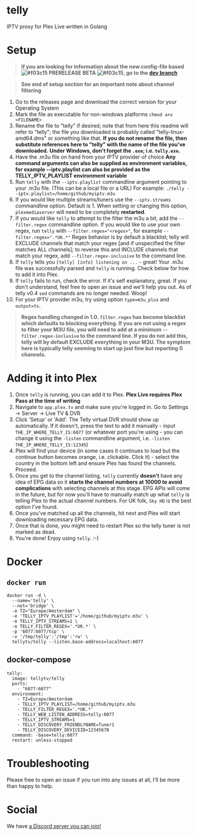 # telly

IPTV proxy for Plex Live written in Golang

# Setup

> **If you are looking for information about the new config-file based ![#f03c15](https://placehold.it/15/f03c15/000000?text=+) PRERELEASE BETA ![#f03c15](https://placehold.it/15/f03c15/000000?text=+), go to the [dev branch](https://github.com/tellytv/telly/tree/dev)**

> **See end of setup section for an important note about channel filtering**

1) Go to the releases page and download the correct version for your Operating System
2) Mark the file as executable for non-windows platforms `chmod a+x <FILENAME>`
3) Rename the file to "telly" if desired; note that from here this readme will refer to "telly"; the file you downloaded is probably called "telly-linux-amd64.dms" or something like that.
**If you do not rename the file, then substitute references here to "telly" with the name of the file you've downloaded.**
**Under Windows, don't forget the `.exe`; i.e. `telly.exe`.**
4) Have the .m3u file on hand from your IPTV provider of choice
**Any command arguments can also be supplied as environment variables, for example --iptv.playlist can also be provided as the TELLY_IPTV_PLAYLIST environment variable**
5) Run `telly` with the `--iptv.playlist` commandline argument pointing to your .m3u file. (This can be a local file or a URL) For example: `./telly --iptv.playlist=/home/github/myiptv.m3u`
6) If you would like multiple streams/tuners use the `--iptv.streams` commandline option. Default is 1. When setting or changing this option, `plexmediaserver` will need to be completely **restarted**.
7) If you would like `telly` to attempt to the filter the m3u a bit, add the `--filter.regex` commandline option. If you would like to use your own regex, run `telly` with `--filter.regex="<regex>"`, for example `--filter.regex=".*UK.*"`  Regex behavior is by default a blacklist; telly will EXCLUDE channels that match your regex [and if unspecified the filter matches ALL channels]; to reverse this and INCLUDE channels that match your regex, add `--filter.regex-inclusive` to the command line.
8) If `telly` tells you `[telly] [info] listening on ...` - great! Your .m3u file was successfully parsed and `telly` is running. Check below for how to add it into Plex.
9) If `telly` fails to run, check the error. If it's self explanatory, great. If you don't understand, feel free to open an issue and we'll help you out. As of telly v0.4 `sed` commands are no longer needed. Woop!
10) For your IPTV provider m3u, try using option `type=m3u_plus` and `output=ts`.

> **Regex handling changed in 1.0.  `filter.regex` has become blacklist which defaults to blocking everything.  If you are not using a regex to filter your M3U file, you will need to add at a minimum `--filter.regex-inclusive` to the command line.  If you do not add this, telly will by default EXCLUDE everything in your M3U.  The symptom here is typically telly seeming to start up just fine but reporting 0 channels.**

# Adding it into Plex

1) Once `telly` is running, you can add it to Plex. **Plex Live requires Plex Pass at the time of writing**
2) Navigate to `app.plex.tv` and make sure you're logged in. Go to Settings -> Server -> Live TV & DVR
3) Click 'Setup' or 'Add'. The Telly virtual DVR should show up automatically.  If it doesn't, press the text to add it manually - input `THE_IP_WHERE_TELLY_IS:6077` (or whatever port you're using - you can change it using the `-listen` commandline argument, i.e. `-listen THE_IP_WHERE_TELLY_IS:12345`)
4) Plex will find your device (in some cases it continues to load but the continue button becomes orange, i.e. clickable. Click it) - select the country in the bottom left and ensure Plex has found the channels. Proceed.
5) Once you get to the channel listing, `telly` currently __doesn't__ have any idea of EPG data so it __starts the channel numbers at 10000 to avoid complications__ with selecting channels at this stage. EPG APIs will come in the future, but for now you'll have to manually match up what `telly` is telling Plex to the actual channel numbers. For UK folk, `Sky HD` is the best option I've found.
6) Once you've matched up all the channels, hit next and Plex will start downloading necessary EPG data.
7) Once that is done, you might need to restart Plex so the telly tuner is not marked as dead.
8) You're done! Enjoy using `telly`. :-)

# Docker

## `docker run`
```
docker run -d \
  --name='telly' \
  --net='bridge' \
  -e TZ="Europe/Amsterdam" \
  -e 'TELLY_IPTV_PLAYLIST'='/home/github/myiptv.m3u' \
  -e TELLY_IPTV_STREAMS=1 \
  -e TELLY_FILTER_REGEX='.*UK.*' \
  -p '6077:6077/tcp' \
  -v '/tmp/telly':'/tmp':'rw' \
  tellytv/telly --listen.base-address=localhost:6077
```

## docker-compose
```
telly:
  image: tellytv/telly
  ports:
    - "6077:6077"
  environment:
    - TZ=Europe/Amsterdam
    - TELLY_IPTV_PLAYLIST=/home/github/myiptv.m3u
    - TELLY_FILTER_REGEX='.*UK.*'
    - TELLY_WEB_LISTEN_ADDRESS=telly:6077
    - TELLY_IPTV_STREAMS=1
    - TELLY_DISCOVERY_FRIENDLYNAME=Tuner1
    - TELLY_DISCOVERY_DEVICEID=12345678
  command: -base=telly:6077
  restart: unless-stopped
```


# Troubleshooting

Please free to open an issue if you run into any issues at all, I'll be more than happy to help.

# Social

We have [a Discord server you can join!](https://discord.gg/bnNC8qX)

